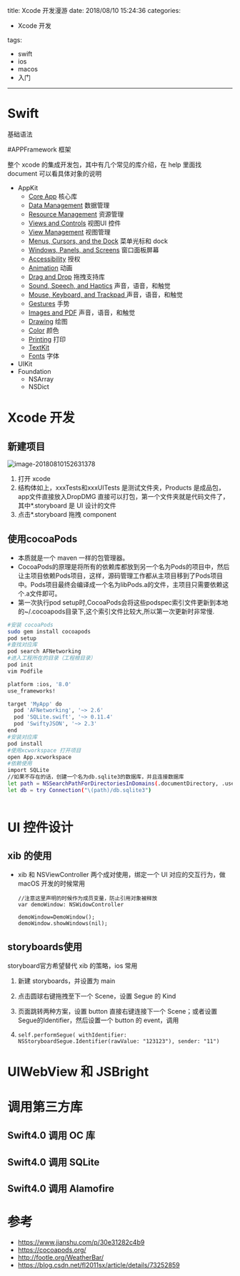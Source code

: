 title: Xcode 开发漫游
date: 2018/08/10 15:24:36
categories:

- Xcode 开发

tags:

-  swift
-  ios
- macos 
- 入门

---



# Swift

基础语法



#APPFramework 框架

整个 xcode 的集成开发包，其中有几个常见的库介绍，在 help 里面找 document 可以看具体对象的说明

* AppKit
  * [Core App](https://link.jianshu.com?t=apple-reference-documentation%3A%2F%2Ftc2870785) 核心库
  * [Data Management](https://link.jianshu.com?t=apple-reference-documentation%3A%2F%2Ftc2871784) 数据管理
  * [Resource Management](https://link.jianshu.com?t=apple-reference-documentation%3A%2F%2Ftc2870786) 资源管理
  * [Views and Controls](https://link.jianshu.com?t=apple-reference-documentation%3A%2F%2Ftc2870789) 视图UI 控件
  * [View Management](https://link.jianshu.com?t=apple-reference-documentation%3A%2F%2Ftc2870790) 视图管理
  * [Menus, Cursors, and the Dock](https://link.jianshu.com?t=apple-reference-documentation%3A%2F%2Ftc2870791) 菜单光标和 dock
  * [Windows, Panels, and Screens](https://link.jianshu.com?t=apple-reference-documentation%3A%2F%2Ftc2870788) 窗口面板屏幕
  * [Accessibility](https://link.jianshu.com?t=apple-reference-documentation%3A%2F%2Ftc2870795) 授权
  * [Animation](https://link.jianshu.com?t=apple-reference-documentation%3A%2F%2Ftc2870793) 动画
  * [Drag and Drop](https://link.jianshu.com?t=apple-reference-documentation%3A%2F%2Ftc2870794) 拖拽支持库
  * [Sound, Speech, and Haptics](https://link.jianshu.com?t=apple-reference-documentation%3A%2F%2Ftc2870796) 声音，语音，和触觉
  * [Mouse, Keyboard, and Trackpad ](https://link.jianshu.com?t=apple-reference-documentation%3A%2F%2Ftc2870797) 声音，语音，和触觉
  * [Gestures](https://link.jianshu.com?t=apple-reference-documentation%3A%2F%2Ftc2870798)  手势
  * [Images and PDF](https://link.jianshu.com?t=apple-reference-documentation%3A%2F%2Ftc2870821)  声音，语音，和触觉
  * [Drawing](https://link.jianshu.com?t=apple-reference-documentation%3A%2F%2Ftc2870822)  绘图
  * [Color](https://link.jianshu.com?t=apple-reference-documentation%3A%2F%2Ftc2880984)  颜色
  * [Printing](https://link.jianshu.com?t=apple-reference-documentation%3A%2F%2Ftc2870823)  打印
  * [TextKit](https://link.jianshu.com?t=apple-reference-documentation%3A%2F%2Ftc2870801)
  * [Fonts](https://link.jianshu.com?t=apple-reference-documentation%3A%2F%2Ftc2870802) 字体
* UIKit
* Foundation
  * NSArray
  * NSDict



# Xcode 开发

## 新建项目

![image-20180810152631378](https://dn-zuoyun.qbox.me/20180810153388798150971.png)

1. 打开 xcode
2. 结构体如上，xxxTests和xxxUITests 是测试文件夹，Products 是成品包，app文件直接放入DropDMG 直接可以打包，第一个文件夹就是代码文件了，其中*.storyboard 是 UI 设计的文件
3.  点击*.storyboard 拖拽 component

## 使用cocoaPods

* 本质就是一个 maven 一样的包管理器。
* CocoaPods的原理是将所有的依赖库都放到另一个名为Pods的项目中，然后让主项目依赖Pods项目，这样，源码管理工作都从主项目移到了Pods项目中。Pods项目最终会编译成一个名为libPods.a的文件，主项目只需要依赖这个.a文件即可。
* 第一次执行pod setup时,CocoaPods会将这些podspec索引文件更新到本地的~/.cocoapods目录下,这个索引文件比较大,所以第一次更新时非常慢.

```bash
#安装 cocoaPods
sudo gem install cocoapods
pod setup
#查找对应库
pod search AFNetworking
#进入工程所在的目录（工程根目录）
pod init
vim Podfile

platform :ios, '8.0'
use_frameworks!

target 'MyApp' do
  pod 'AFNetworking', '~> 2.6'
  pod 'SQLite.swift', '~> 0.11.4'
  pod 'SwiftyJSON', '~> 2.3'
end
#安装对应库
pod install
#使用xcworkspace 打开项目
open App.xcworkspace
#依赖使用
import SQLite
//如果不存在的话，创建一个名为db.sqlite3的数据库，并且连接数据库 
let path = NSSearchPathForDirectoriesInDomains(.documentDirectory, .userDomainMask, true).first! 
let db = try Connection("\(path)/db.sqlite3")



```



# UI 控件设计

## xib 的使用

* xib 和 NSViewController 两个成对使用，绑定一个 UI 对应的交互行为，做 macOS 开发的时候常用

  ```
  //注意这里声明的时候作为成员变量，防止引用对象被释放
  var demoWindow: NSWidowController
  
  demoWindow=DemoWindow();
  demoWindow.showWindows(nil);
  ```



## storyboards使用

storyboard官方希望替代 xib 的策略，ios 常用

1. 新建 storyboards，并设置为 main

2. 点击圆球右键拖拽至下一个 Scene，设置 Segue 的 Kind

3. 页面跳转两种方案，设置 button 直接右键连接下一个 Scene；或者设置Segue的Identifier，然后设置一个 button 的 event，调用

4. ```
   self.performSegue( withIdentifier: NSStoryboardSegue.Identifier(rawValue: "123123"), sender: "11")
   ```

# UIWebView 和 JSBright

# 调用第三方库

## Swift4.0 调用 OC 库

## Swift4.0 调用 SQLite

## Swift4.0 调用 Alamofire

# 参考

* https://www.jianshu.com/p/30e31282c4b9
* https://cocoapods.org/
* http://footle.org/WeatherBar/
* https://blog.csdn.net/fl2011sx/article/details/73252859